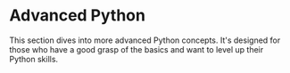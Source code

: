 # Advanced Python

This section dives into more advanced Python concepts. It's designed for those who have a good grasp of the basics and want to level up their Python skills.
